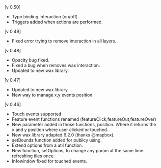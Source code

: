 [v 0.50]
- Typo binding interaction (on/off).
- Triggers added when actions are performed.

[v 0.49]
- Fixed error trying to remove interaction in all layers.

[v 0.48]
- Opacity bug fixed.
- Fixed a bug when removes wax interaction.
- Updated to new wax library.

[v 0.47]
- Updated to new wax library.
- New way to manage x,y events position.

[v 0.46]
- Touch events supported
- Feature event functions renamed (featureClick,featureOut,featureOver)
- New parameter added in those functions, position. Where it returns the x and y position where user clicked or touched.
- New wax library adapted 6.2.0 (thanks @mapbox).
- setBounds function added for publicy using.
- Extend options from a util function.
- New function, setOptions, to change any param at the same time refreshing tiles once.
- Infowindow fixed for touched events.